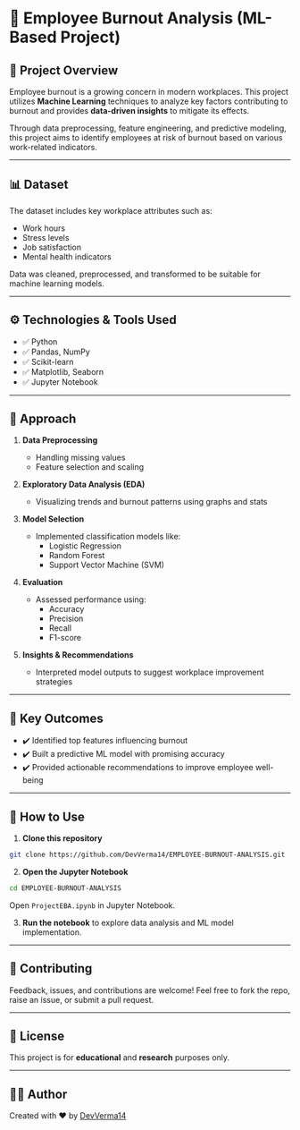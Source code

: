 # 🚀 Employee Burnout Analysis (ML-Based Project)

## 📌 Project Overview
Employee burnout is a growing concern in modern workplaces. This project utilizes **Machine Learning** techniques to analyze key factors contributing to burnout and provides **data-driven insights** to mitigate its effects.

Through data preprocessing, feature engineering, and predictive modeling, this project aims to identify employees at risk of burnout based on various work-related indicators.

---

## 📊 Dataset
The dataset includes key workplace attributes such as:
- Work hours
- Stress levels
- Job satisfaction
- Mental health indicators

Data was cleaned, preprocessed, and transformed to be suitable for machine learning models.

---

## ⚙️ Technologies & Tools Used

- ✅ Python  
- ✅ Pandas, NumPy  
- ✅ Scikit-learn  
- ✅ Matplotlib, Seaborn  
- ✅ Jupyter Notebook  

---

## 🔎 Approach

1. **Data Preprocessing**
   - Handling missing values
   - Feature selection and scaling

2. **Exploratory Data Analysis (EDA)**
   - Visualizing trends and burnout patterns using graphs and stats

3. **Model Selection**
   - Implemented classification models like:
     - Logistic Regression
     - Random Forest
     - Support Vector Machine (SVM)

4. **Evaluation**
   - Assessed performance using:
     - Accuracy
     - Precision
     - Recall
     - F1-score

5. **Insights & Recommendations**
   - Interpreted model outputs to suggest workplace improvement strategies

---

## 🎯 Key Outcomes

- ✔️ Identified top features influencing burnout  
- ✔️ Built a predictive ML model with promising accuracy  
- ✔️ Provided actionable recommendations to improve employee well-being  

---

## 📂 How to Use

1. **Clone this repository**  
```bash
git clone https://github.com/DevVerma14/EMPLOYEE-BURNOUT-ANALYSIS.git
````

2. **Open the Jupyter Notebook**

```bash
cd EMPLOYEE-BURNOUT-ANALYSIS
```

Open `ProjectEBA.ipynb` in Jupyter Notebook.

3. **Run the notebook** to explore data analysis and ML model implementation.

---

## 📢 Contributing

Feedback, issues, and contributions are welcome!
Feel free to fork the repo, raise an issue, or submit a pull request.

---

## 📌 License

This project is for **educational** and **research** purposes only.

---

## 🙋‍♂️ Author

Created with ❤️ by [DevVerma14](https://github.com/DevVerma14)
